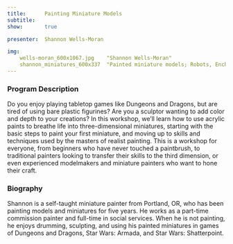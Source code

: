 ```yaml
---
title:      Painting Miniature Models
subtitle:
show:       true

presenter:  Shannon Wells-Moran

img:
    wells-moran_600x1067.jpg    "Shannon Wells-Moran"
    shannon_miniatures_600x337  "Painted miniature models; Robots, Enchantress, Demon Fighter"
---
```

### Program Description

Do you enjoy playing tabletop games like Dungeons and Dragons, but are tired of using bare plastic figurines? Are you a sculptor wanting to add color and depth to your creations? In this workshop, we’ll learn how to use acrylic paints to breathe life into three-dimensional miniatures, starting with the basic steps to paint your first miniature, and moving up to skills and techniques used by the masters of realist painting. This is a workshop for everyone, from beginners who have never touched a paintbrush, to traditional painters looking to transfer their skills to the third dimension, or even experienced modelmakers and miniature painters who want to hone their craft.

### Biography

Shannon is a self-taught miniature painter from Portland, OR, who has been painting models and miniatures for five years. He works as a part-time commission painter and full-time in social services. When he is not painting, he enjoys drumming, sculpting, and using his painted miniatures in games of Dungeons and Dragons, Star Wars: Armada, and Star Wars: Shatterpoint.

